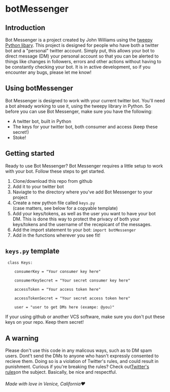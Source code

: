 <!DOCTYPE html>

<h1>botMessenger</h1>

<h2>Introduction</h2>
<p>Bot Messenger is a project created by John Williams using the <a href = "http://www.tweepy.org/"> tweepy Python libary</a>.  This
    project is designed for people who have both a twitter bot and a "personal" twitter account.  Simply put, this allows
    your bot to direct message (DM) your personal account so that you can be alerted to things like changes in followers,
    errors and other actions without having to be constantly checking your bot.  It is in active development, so if you encounter
    any bugs, please let me know!</p>

<h2>Using botMessenger</h2>
<p>Bot Messenger is designed to work with your current twitter bot.  You'll need a bot already working to use it, using the
    tweepy library in Python.  So before you can use Bot Messenger, make sure you have the following:</p>
<ul>
    <li> A twitter bot, built in Python</li>
    <li>The keys for your twitter bot, both consumer and access (keep these secret!)</li>
    <li>Stoke!</li>
</ul>

<h2>Getting started</h2>
<p>Ready to use Bot Messenger?  Bot Messenger requires a little setup to work with your bot.  Follow these steps to get started.</p>
<ol type = 1>
    <li>Clone/download this repo from github</li>
    <li>Add it to your twitter bot</li>
    <li>Naviagte to the directory where you've add Bot Messenger to your project</li>
    <li>Create a new python file called <code>keys.py</code></li> (case matters, see below for a copyable template)
    <li>Add your keys/tokens, as well as the user you want to have your bot DM.  This is done this way to protect the privacy
    of both your keys/tokens and the username of the recepicant of the messages.</li>
    <li>Add the import statement to your bot:
        <code>import botMessenger</code></li>
    <li>Add in the functions wherever you see fit!</li>
</ol>

<h2><code>keys.py</code> template</h2>
<pre><code> class Keys: <br />
    consumerKey = "Your consumer key here" <br />
    consumerKeySecret = "Your secret consumer key here" <br />
    accessToken = "Your access token here" <br />
    accessTokenSecret = "Your secret access token here" <br />
    user = "user to get DMs here (exampe: @you)"
</code></pre>
<p>If your using github or another VCS software, make sure you don't put these keys on your repo.  Keep them secret!</p>

<h2>A warning</h2>
<p>Please don't use this code in any malicous ways, such as to DM spam users.  Dont't send the DMs to anyone who hasn't
expressly consented to recieve them.  Doing so is a violation of Twitter's rules, and could result in punishment.  Curious
if you're breaking the rules?  Check out<a href = "https://support.twitter.com/articles/76915">Twitter's rules</a>on the
subject.  Basically, be nice and respectful.</p>

<h6>Made with love in Venice, California❤</h6>